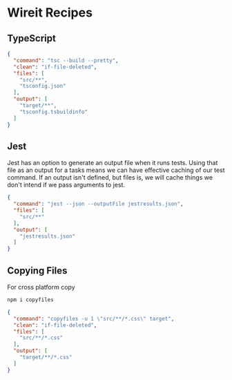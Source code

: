 # Wireit Recipes

## TypeScript

```JSON
{
  "command": "tsc --build --pretty",
  "clean": "if-file-deleted",
  "files": [
    "src/**",
    "tsconfig.json"
  ],
  "output": [
    "target/**",
    "tsconfig.tsbuildinfo"
  ]
}
```

## Jest

Jest has an option to generate an output file when it runs tests.
Using that file as an output for a tasks means we can have effective caching of our test command.
If an output isn't defined, but files is, we will cache things we don't intend if we pass arguments to jest.

```JSON
{
  "command": "jest --json --outputFile jestresults.json",
  "files": [
    "src/**"
  ],
  "output": [
    "jestresults.json"
  ]
}
```

## Copying Files

For cross platform copy

```bash
npm i copyfiles
```

```JSON
{
  "command": "copyfiles -u 1 \"src/**/*.css\" target",
  "clean": "if-file-deleted",
  "files": [
    "src/**/*.css"
  ],
  "output": [
    "target/**/*.css"
  ]
}
```
